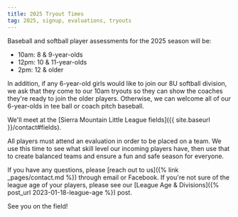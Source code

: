 ```yaml
---
title: 2025 Tryout Times
tag: 2025, signup, evaluations, tryouts
---
```


Baseball and softball player assessments for the 2025 season will be:

* 10am: 8 & 9-year-olds
* 12pm: 10 & 11-year-olds
* 2pm: 12 & older

In addition, if any 6-year-old girls would like to join our 8U softball
division, we ask that they come to our 10am tryouts so they can show the coaches
they're ready to join the older players.  Otherwise, we can welcome all of our
6-year-olds in tee ball or coach pitch baseball.

We'll meet at the [Sierra Mountain Little League fields]({{ site.baseurl }}/contact#fields).

All players must attend an evaluation in order to be placed on a team. We use
this time to see what skill level our incoming players have, then use that to
create balanced teams and ensure a fun and safe season for everyone.

If you have any questions, please [reach out to us]({% link _pages/contact.md %})
through email or Facebook. If you're not sure of the league age of your players,
please see our [League Age & Divisions]({% post_url 2023-01-18-league-age %}) post.

See you on the field!
